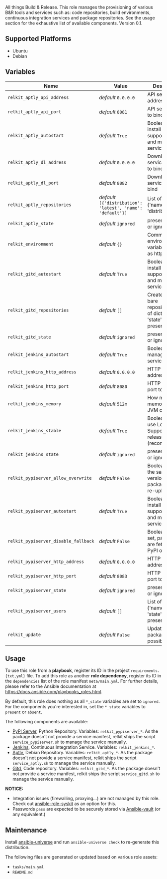 
<!-- THIS IS A GENERATED FILE, DO NOT EDIT -->

All things Build & Release. This role manages the provisioning of various B&R tools and services such as: code repositories, build environments, continuous integration services and package repositories. See the usage section for the exhaustive list of available components.
 Version 0.1.


## Supported Platforms

  * Ubuntu
  * Debian

## Variables

| Name | Value | Description |
|------|-------|-------------|
| `relkit_aptly_api_address` | _default_ `0.0.0.0` | API service address to bind |
| `relkit_aptly_api_port` | _default_ `8081` | API service port to bind |
| `relkit_aptly_autostart` | _default_ `True` | Boolean. If set, install the support script and manage the service status. |
| `relkit_aptly_dl_address` | _default_ `0.0.0.0` | Download service address to bind |
| `relkit_aptly_dl_port` | _default_ `8082` | Download service port to bind |
| `relkit_aptly_repositories` | _default_ `[{'distribution': 'latest', 'name': 'default'}]` | List of dict {'name', 'distribution'} |
| `relkit_aptly_state` | _default_ `ignored` | present, absent or ignored |
| `relkit_environment` | _default_ `{}` | Common environment variables, such as http_proxy |
| `relkit_gitd_autostart` | _default_ `True` | Boolean. If set, install the support script and manage the service status. |
| `relkit_gitd_repositories` | _default_ `[]` | Create/delete bare repositories. List of dict {'name', 'state': present/absent} |
| `relkit_gitd_state` | _default_ `ignored` | present, absent or ignored |
| `relkit_jenkins_autostart` | _default_ `True` | Boolean. If set, manage the service status. |
| `relkit_jenkins_http_address` | _default_ `0.0.0.0` | HTTP service address to bind |
| `relkit_jenkins_http_port` | _default_ `8080` | HTTP service port to bind |
| `relkit_jenkins_memory` | _default_ `512m` | How much memory the JVM can use |
| `relkit_jenkins_stable` | _default_ `True` | Boolean. If set, use Long Term Support (LTS) release (recommended.) |
| `relkit_jenkins_state` | _default_ `ignored` | present, absent or ignored |
| `relkit_pypiserver_allow_overwrite` | _default_ `False` | Boolean. If set, the same version of a package can be re-uploaded. |
| `relkit_pypiserver_autostart` | _default_ `True` | Boolean. If set, install the support script and manage the service status. |
| `relkit_pypiserver_disable_fallback` | _default_ `False` | Boolean. If not set, packages are fetched from PyPI on fallback. |
| `relkit_pypiserver_http_address` | _default_ `0.0.0.0` | HTTP service address to bind |
| `relkit_pypiserver_http_port` | _default_ `8083` | HTTP service port to bind |
| `relkit_pypiserver_state` | _default_ `ignored` | present, absent or ignored |
| `relkit_pypiserver_users` | _default_ `[]` | List of dict {'name', 'pass', 'state': present/absent} |
| `relkit_update` | _default_ `False` | Update packages when possible |



## Usage

To use this role from a **playbook**, 
register its ID in the project `requirements.{txt,yml}` file.
To add this role as another **role dependency**,
register its ID in the `dependencies` list of the role manifest `meta/main.yml`.
For further details,
please refer to the Ansible documentation at https://docs.ansible.com/playbooks_roles.html.

By default, this role does nothing as all `*_state` variables are set to `ignored`.
For the components you're interested in, set the `*_state` variables to `present` or `absent`.

The following components are available:
  * [PyPI Server](https://pypi.python.org/pypi/pypiserver), Python Repository.
    Variables: `relkit_pypiserver_*`.
    As the package doesn't not provide a service manifest,
    relkit ships the script `service_pypiserver.sh` to manage the service manually.
  * [Jenkins](http://jenkins-ci.org), Continuous Integration Service.
    Variables: `relkit_jenkins_*`.
  * [Aptly](http://www.aptly.info), Debian Repository.
    Variables: `relkit_aptly_*`.
    As the package doesn't not provide a service manifest,
    relkit ships the script `service_aptly.sh` to manage the service manually.
  * [Gitd](https://git-scm.com/book/en/v2/Git-on-the-Server-Git-Daemon), Code repository.
    Variables: `relkit_gitd_*`.
    As the package doesn't not provide a service manifest,
    relkit ships the script `service_gitd.sh` to manage the service manually.

**NOTICE:**
  * Integration issues (firewalling, proxying…) are not managed by this role.
Check out [ansible-role-syskit](https://github.com/fclaerho/ansible-role-syskit) as an option for this.
  * Passwords `pass` are expected to be securely stored via [Ansible-vault](http://docs.ansible.com/ansible/playbooks_vault.html) (or any equivalent.)



## Maintenance

Install [ansible-universe](https://github.com/fclaerho/ansible-universe)
and run `ansible-universe check` to re-generate this distribution.

The following files are generated or updated based on various role assets:

  * `tasks/main.yml`
  * `README.md`


